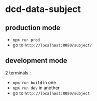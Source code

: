 # dcd-data-subject

## production mode

- `npm run prod`
- go to `http://localhost:8080/subject/`

## development mode

2 terminals :

- `npm run build` in one
- `npm run dev` in another
- go to `http://localhost:8080/subject`